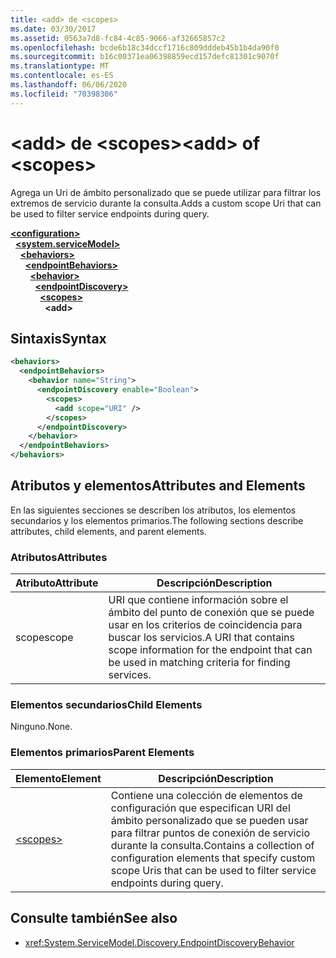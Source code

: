 ```yaml
---
title: <add> de <scopes>
ms.date: 03/30/2017
ms.assetid: 0563a7d8-fc84-4c85-9066-af32665857c2
ms.openlocfilehash: bcde6b18c34dccf1716c809dddeb45b1b4da90f0
ms.sourcegitcommit: b16c00371ea06398859ecd157defc81301c9070f
ms.translationtype: MT
ms.contentlocale: es-ES
ms.lasthandoff: 06/06/2020
ms.locfileid: "70398306"
---
```

# <a name="add-of-scopes"></a><span data-ttu-id="f76e9-102">\<add> de \<scopes></span><span class="sxs-lookup"><span data-stu-id="f76e9-102">\<add> of \<scopes></span></span>
<span data-ttu-id="f76e9-103">Agrega un Uri de ámbito personalizado que se puede utilizar para filtrar los extremos de servicio durante la consulta.</span><span class="sxs-lookup"><span data-stu-id="f76e9-103">Adds a custom scope Uri that can be used to filter service endpoints during query.</span></span>  
  
[**\<configuration>**](../configuration-element.md)\
&nbsp;&nbsp;[**\<system.serviceModel>**](system-servicemodel.md)\
&nbsp;&nbsp;&nbsp;&nbsp;[**\<behaviors>**](behaviors.md)\
&nbsp;&nbsp;&nbsp;&nbsp;&nbsp;&nbsp;[**\<endpointBehaviors>**](endpointbehaviors.md)\
&nbsp;&nbsp;&nbsp;&nbsp;&nbsp;&nbsp;&nbsp;&nbsp;[**\<behavior>**](behavior-of-endpointbehaviors.md)\
&nbsp;&nbsp;&nbsp;&nbsp;&nbsp;&nbsp;&nbsp;&nbsp;&nbsp;&nbsp;[**\<endpointDiscovery>**](endpointdiscovery.md)\
&nbsp;&nbsp;&nbsp;&nbsp;&nbsp;&nbsp;&nbsp;&nbsp;&nbsp;&nbsp;&nbsp;&nbsp;[**\<scopes>**](scopes.md)\
&nbsp;&nbsp;&nbsp;&nbsp;&nbsp;&nbsp;&nbsp;&nbsp;&nbsp;&nbsp;&nbsp;&nbsp;&nbsp;&nbsp;**\<add>**  
  
## <a name="syntax"></a><span data-ttu-id="f76e9-104">Sintaxis</span><span class="sxs-lookup"><span data-stu-id="f76e9-104">Syntax</span></span>  
  
```xml  
<behaviors>
  <endpointBehaviors>
    <behavior name="String">
      <endpointDiscovery enable="Boolean">
        <scopes>
          <add scope="URI" />
        </scopes>
      </endpointDiscovery>
    </behavior>
  </endpointBehaviors>
</behaviors>
```  
  
## <a name="attributes-and-elements"></a><span data-ttu-id="f76e9-105">Atributos y elementos</span><span class="sxs-lookup"><span data-stu-id="f76e9-105">Attributes and Elements</span></span>  
 <span data-ttu-id="f76e9-106">En las siguientes secciones se describen los atributos, los elementos secundarios y los elementos primarios.</span><span class="sxs-lookup"><span data-stu-id="f76e9-106">The following sections describe attributes, child elements, and parent elements.</span></span>  
  
### <a name="attributes"></a><span data-ttu-id="f76e9-107">Atributos</span><span class="sxs-lookup"><span data-stu-id="f76e9-107">Attributes</span></span>  
  
|<span data-ttu-id="f76e9-108">Atributo</span><span class="sxs-lookup"><span data-stu-id="f76e9-108">Attribute</span></span>|<span data-ttu-id="f76e9-109">Descripción</span><span class="sxs-lookup"><span data-stu-id="f76e9-109">Description</span></span>|  
|---------------|-----------------|  
|<span data-ttu-id="f76e9-110">scope</span><span class="sxs-lookup"><span data-stu-id="f76e9-110">scope</span></span>|<span data-ttu-id="f76e9-111">URI que contiene información sobre el ámbito del punto de conexión que se puede usar en los criterios de coincidencia para buscar los servicios.</span><span class="sxs-lookup"><span data-stu-id="f76e9-111">A URI that contains scope information for the endpoint that can be used in matching criteria for finding services.</span></span>|  
  
### <a name="child-elements"></a><span data-ttu-id="f76e9-112">Elementos secundarios</span><span class="sxs-lookup"><span data-stu-id="f76e9-112">Child Elements</span></span>  
 <span data-ttu-id="f76e9-113">Ninguno.</span><span class="sxs-lookup"><span data-stu-id="f76e9-113">None.</span></span>  
  
### <a name="parent-elements"></a><span data-ttu-id="f76e9-114">Elementos primarios</span><span class="sxs-lookup"><span data-stu-id="f76e9-114">Parent Elements</span></span>  
  
|<span data-ttu-id="f76e9-115">Elemento</span><span class="sxs-lookup"><span data-stu-id="f76e9-115">Element</span></span>|<span data-ttu-id="f76e9-116">Descripción</span><span class="sxs-lookup"><span data-stu-id="f76e9-116">Description</span></span>|  
|-------------|-----------------|  
|[\<scopes>](scopes.md)|<span data-ttu-id="f76e9-117">Contiene una colección de elementos de configuración que especifican URI del ámbito personalizado que se pueden usar para filtrar puntos de conexión de servicio durante la consulta.</span><span class="sxs-lookup"><span data-stu-id="f76e9-117">Contains a collection of configuration elements that specify custom scope Uris that can be used to filter service endpoints during query.</span></span>|  
  
## <a name="see-also"></a><span data-ttu-id="f76e9-118">Consulte también</span><span class="sxs-lookup"><span data-stu-id="f76e9-118">See also</span></span>

- <xref:System.ServiceModel.Discovery.EndpointDiscoveryBehavior>
